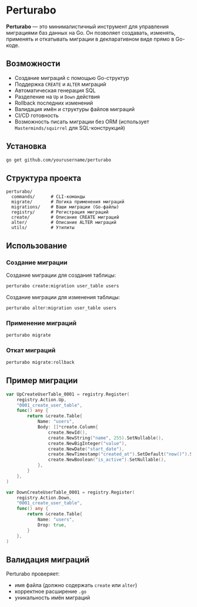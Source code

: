 # Perturabo

**Perturabo** — это минималистичный инструмент для управления миграциями баз данных на Go.
Он позволяет создавать, изменять, применять и откатывать миграции в декларативном виде прямо в Go-коде.

## Возможности

* Создание миграций с помощью Go-структур
* Поддержка `CREATE` и `ALTER` миграций
* Автоматическая генерация SQL
* Разделение на `Up` и `Down` действия
* Rollback последних изменений
* Валидация имён и структуры файлов миграций
* CI/CD готовность
* Возможность писать миграции без ORM (использует `Masterminds/squirrel` для SQL-конструкций)

## Установка

```bash
go get github.com/yourusername/perturabo
```

## Структура проекта

```
perturabo/
  commands/      # CLI-команды
  migrate/       # Логика применения миграций
  migrations/    # Ваши миграции (Go-файлы)
  registry/      # Регистрация миграций
  create/        # Описание CREATE миграций
  alter/         # Описание ALTER миграций
  utils/         # Утилиты
```

## Использование

### Создание миграции

Создание миграции для создания таблицы:

```bash
perturabo create:migration user_table users
```

Создание миграции для изменения таблицы:

```bash
perturabo alter:migration user_table users
```

### Применение миграций

```bash
perturabo migrate
```

### Откат миграций

```bash
perturabo migrate:rollback
```

## Пример миграции

```go
var UpCreateUserTable_0001 = registry.Register(
	registry.Action.Up,
	"0001_create_user_table",
	func() any {
		return &create.Table{
			Name: "users",
			Body: []*create.Column{
				create.NewId(),
				create.NewString("name", 255).SetNullable(),
				create.NewBigInteger("value"),
				create.NewDate("start_date"),
				create.NewTimestamp("created_at").SetDefault("now()").SetUnique(),
				create.NewBoolean("is_active").SetNullable(),
			},
		}
	},
)

var DownCreateUserTable_0001 = registry.Register(
	registry.Action.Down,
	"0001_create_user_table",
	func() any {
		return &create.Table{
			Name: "users",
			Drop: true,
		}
	},
)
```

## Валидация миграций

Perturabo проверяет:

* имя файла (должно содержать `create` или `alter`)
* корректное расширение `.go`
* уникальность имён миграций
